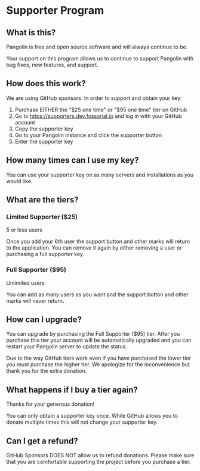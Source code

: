 # Supporter Program

## What is this? 

Pangolin is free and open source software and will always continue to be.

Your support on this program allows us to continue to support Pangolin with bug fixes, new features, and support.

## How does this work?

We are using GitHub sponsors. In order to support and obtain your key: 

1. Purchase EITHER the "$25 one time" or "$95 one time" tier on GitHub
2. Go to https://supporters.dev.fossorial.io and log in with your GitHub account 
3. Copy the supporter key
4. Go to your Pangolin instance and click the supporter button
5. Enter the supporter key

## How many times can I use my key?

You can use your supporter key on as many servers and installations as you would like. 

## What are the tiers?

### Limited Supporter ($25)

5 or less users

Once you add your 6th user the support button and other marks will return to the application. You can remove it again by either removing a user or purchasing a full supporter key.

### Full Supporter ($95)

Unlimited users

You can add as many users as you want and the support button and other marks will never return. 

## How can I upgrade?

You can upgrade by purchasing the Full Supporter ($95) tier. After you purchase this tier your account will be automatically upgraded and you can restart your Pangolin server to update the status. 

Due to the way GitHub tiers work even if you have purchased the lower tier you must purchase the higher tier. We apologize for the inconvenience but thank you for the extra donation. 

## What happens if I buy a tier again?

Thanks for your generous donation!

You can only obtain a supporter key once. While GitHub allows you to donate multiple times this will not change your supporter key. 

## Can I get a refund?

GitHub Sponsors DOES NOT allow us to refund donations. Please make sure that you are comfortable supporting the project before you purchase a tier. 
